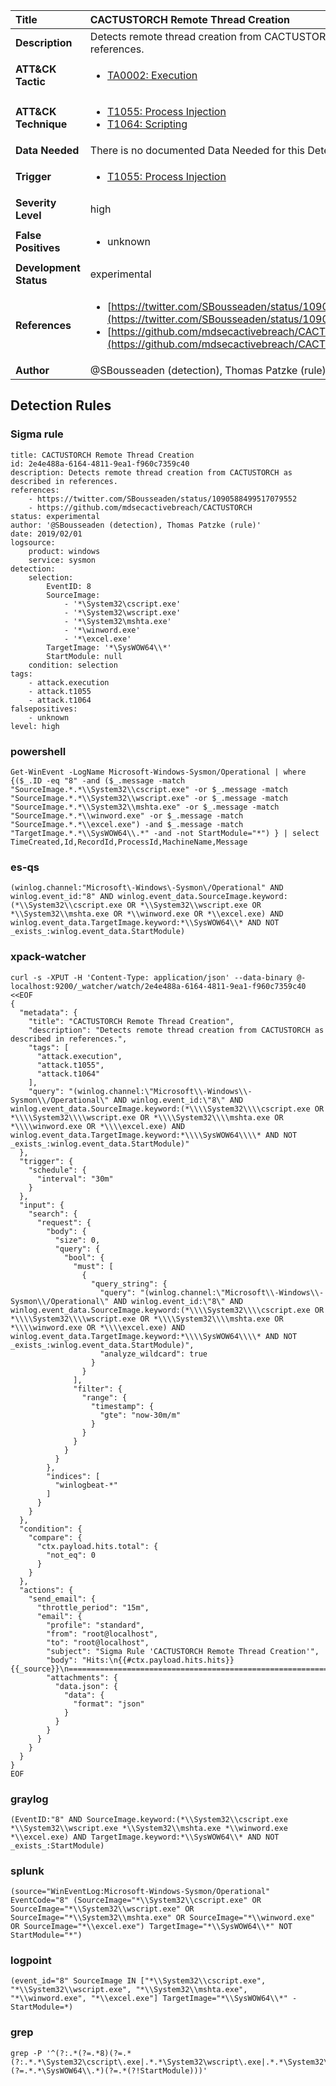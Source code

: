 | Title                    | CACTUSTORCH Remote Thread Creation       |
|:-------------------------|:------------------|
| **Description**          | Detects remote thread creation from CACTUSTORCH as described in references. |
| **ATT&amp;CK Tactic**    |  <ul><li>[TA0002: Execution](https://attack.mitre.org/tactics/TA0002)</li></ul>  |
| **ATT&amp;CK Technique** | <ul><li>[T1055: Process Injection](https://attack.mitre.org/techniques/T1055)</li><li>[T1064: Scripting](https://attack.mitre.org/techniques/T1064)</li></ul>  |
| **Data Needed**          |  There is no documented Data Needed for this Detection Rule yet  |
| **Trigger**              | <ul><li>[T1055: Process Injection](../Triggers/T1055.md)</li></ul>  |
| **Severity Level**       | high |
| **False Positives**      | <ul><li>unknown</li></ul>  |
| **Development Status**   | experimental |
| **References**           | <ul><li>[https://twitter.com/SBousseaden/status/1090588499517079552](https://twitter.com/SBousseaden/status/1090588499517079552)</li><li>[https://github.com/mdsecactivebreach/CACTUSTORCH](https://github.com/mdsecactivebreach/CACTUSTORCH)</li></ul>  |
| **Author**               | @SBousseaden (detection), Thomas Patzke (rule) |


## Detection Rules

### Sigma rule

```
title: CACTUSTORCH Remote Thread Creation
id: 2e4e488a-6164-4811-9ea1-f960c7359c40
description: Detects remote thread creation from CACTUSTORCH as described in references.
references:
    - https://twitter.com/SBousseaden/status/1090588499517079552
    - https://github.com/mdsecactivebreach/CACTUSTORCH
status: experimental
author: '@SBousseaden (detection), Thomas Patzke (rule)'
date: 2019/02/01
logsource:
    product: windows
    service: sysmon
detection:
    selection:
        EventID: 8
        SourceImage:
            - '*\System32\cscript.exe'
            - '*\System32\wscript.exe'
            - '*\System32\mshta.exe'
            - '*\winword.exe'
            - '*\excel.exe'
        TargetImage: '*\SysWOW64\\*'
        StartModule: null
    condition: selection
tags:
    - attack.execution
    - attack.t1055
    - attack.t1064
falsepositives:
    - unknown
level: high

```





### powershell
    
```
Get-WinEvent -LogName Microsoft-Windows-Sysmon/Operational | where {($_.ID -eq "8" -and ($_.message -match "SourceImage.*.*\\System32\\cscript.exe" -or $_.message -match "SourceImage.*.*\\System32\\wscript.exe" -or $_.message -match "SourceImage.*.*\\System32\\mshta.exe" -or $_.message -match "SourceImage.*.*\\winword.exe" -or $_.message -match "SourceImage.*.*\\excel.exe") -and $_.message -match "TargetImage.*.*\\SysWOW64\\.*" -and -not StartModule="*") } | select TimeCreated,Id,RecordId,ProcessId,MachineName,Message
```


### es-qs
    
```
(winlog.channel:"Microsoft\-Windows\-Sysmon\/Operational" AND winlog.event_id:"8" AND winlog.event_data.SourceImage.keyword:(*\\System32\\cscript.exe OR *\\System32\\wscript.exe OR *\\System32\\mshta.exe OR *\\winword.exe OR *\\excel.exe) AND winlog.event_data.TargetImage.keyword:*\\SysWOW64\\* AND NOT _exists_:winlog.event_data.StartModule)
```


### xpack-watcher
    
```
curl -s -XPUT -H 'Content-Type: application/json' --data-binary @- localhost:9200/_watcher/watch/2e4e488a-6164-4811-9ea1-f960c7359c40 <<EOF
{
  "metadata": {
    "title": "CACTUSTORCH Remote Thread Creation",
    "description": "Detects remote thread creation from CACTUSTORCH as described in references.",
    "tags": [
      "attack.execution",
      "attack.t1055",
      "attack.t1064"
    ],
    "query": "(winlog.channel:\"Microsoft\\-Windows\\-Sysmon\\/Operational\" AND winlog.event_id:\"8\" AND winlog.event_data.SourceImage.keyword:(*\\\\System32\\\\cscript.exe OR *\\\\System32\\\\wscript.exe OR *\\\\System32\\\\mshta.exe OR *\\\\winword.exe OR *\\\\excel.exe) AND winlog.event_data.TargetImage.keyword:*\\\\SysWOW64\\\\* AND NOT _exists_:winlog.event_data.StartModule)"
  },
  "trigger": {
    "schedule": {
      "interval": "30m"
    }
  },
  "input": {
    "search": {
      "request": {
        "body": {
          "size": 0,
          "query": {
            "bool": {
              "must": [
                {
                  "query_string": {
                    "query": "(winlog.channel:\"Microsoft\\-Windows\\-Sysmon\\/Operational\" AND winlog.event_id:\"8\" AND winlog.event_data.SourceImage.keyword:(*\\\\System32\\\\cscript.exe OR *\\\\System32\\\\wscript.exe OR *\\\\System32\\\\mshta.exe OR *\\\\winword.exe OR *\\\\excel.exe) AND winlog.event_data.TargetImage.keyword:*\\\\SysWOW64\\\\* AND NOT _exists_:winlog.event_data.StartModule)",
                    "analyze_wildcard": true
                  }
                }
              ],
              "filter": {
                "range": {
                  "timestamp": {
                    "gte": "now-30m/m"
                  }
                }
              }
            }
          }
        },
        "indices": [
          "winlogbeat-*"
        ]
      }
    }
  },
  "condition": {
    "compare": {
      "ctx.payload.hits.total": {
        "not_eq": 0
      }
    }
  },
  "actions": {
    "send_email": {
      "throttle_period": "15m",
      "email": {
        "profile": "standard",
        "from": "root@localhost",
        "to": "root@localhost",
        "subject": "Sigma Rule 'CACTUSTORCH Remote Thread Creation'",
        "body": "Hits:\n{{#ctx.payload.hits.hits}}{{_source}}\n================================================================================\n{{/ctx.payload.hits.hits}}",
        "attachments": {
          "data.json": {
            "data": {
              "format": "json"
            }
          }
        }
      }
    }
  }
}
EOF

```


### graylog
    
```
(EventID:"8" AND SourceImage.keyword:(*\\System32\\cscript.exe *\\System32\\wscript.exe *\\System32\\mshta.exe *\\winword.exe *\\excel.exe) AND TargetImage.keyword:*\\SysWOW64\\* AND NOT _exists_:StartModule)
```


### splunk
    
```
(source="WinEventLog:Microsoft-Windows-Sysmon/Operational" EventCode="8" (SourceImage="*\\System32\\cscript.exe" OR SourceImage="*\\System32\\wscript.exe" OR SourceImage="*\\System32\\mshta.exe" OR SourceImage="*\\winword.exe" OR SourceImage="*\\excel.exe") TargetImage="*\\SysWOW64\\*" NOT StartModule="*")
```


### logpoint
    
```
(event_id="8" SourceImage IN ["*\\System32\\cscript.exe", "*\\System32\\wscript.exe", "*\\System32\\mshta.exe", "*\\winword.exe", "*\\excel.exe"] TargetImage="*\\SysWOW64\\*" -StartModule=*)
```


### grep
    
```
grep -P '^(?:.*(?=.*8)(?=.*(?:.*.*\System32\cscript\.exe|.*.*\System32\wscript\.exe|.*.*\System32\mshta\.exe|.*.*\winword\.exe|.*.*\excel\.exe))(?=.*.*\SysWOW64\\.*)(?=.*(?!StartModule)))'
```




